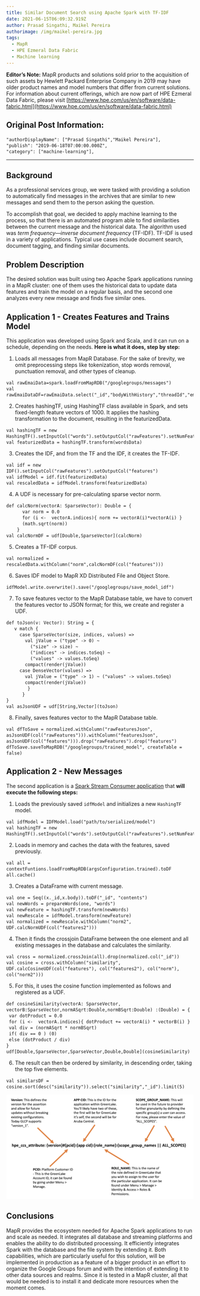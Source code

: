 ```yaml
---
title: Similar Document Search using Apache Spark with TF-IDF
date: 2021-06-15T06:09:32.919Z
author: Prasad Singathi, Maikel Pereira
authorimage: /img/maikel-pereira.jpg
tags:
  - MapR
  - HPE Ezmeral Data Fabric
  - Machine learning
---
```

**Editor’s Note:** MapR products and solutions sold prior to the acquisition of such assets by Hewlett Packard Enterprise Company in 2019 may have older product names and model numbers that differ from current solutions. For information about current offerings, which are now part of HPE Ezmeral Data Fabric, please visit [https://www.hpe.com/us/en/software/data-fabric.html](https://www.hpe.com/us/en/software/data-fabric.html)

## Original Post Information:

```
"authorDisplayName": ["Prasad Singathi","Maikel Pereira"],
"publish": "2019-06-18T07:00:00.000Z",
"category": ["machine-learning"],
```
---

## Background

As a professional services group, we were tasked with providing a solution to automatically find messages in the archives that are similar to new messages and send them to the person asking the question.

To accomplish that goal, we decided to apply machine learning to the process, so that there is an automated program able to find similarities between the current message and the historical data. The algorithm used was *term frequency&mdash;inverse document frequency* (TF-IDF). TF-IDF is used in a variety of applications. Typical use cases include document search, document tagging, and finding similar documents.  

## Problem Description

The desired solution was built using two Apache Spark applications running in a MapR cluster: one of them uses the historical data to update data features and train the model on a regular basis, and the second one analyzes every new message and finds five similar ones.

## Application 1 - Creates Features and Trains Model

This application was developed using Spark and Scala, and it can run on a schedule, depending on the needs. **Here is what it does, step by step:**

1.  Loads all messages from MapR Database. For the sake of brevity, we omit preprocessing steps like tokenization, stop words removal, punctuation removal, and other types of cleanup.
```
val rawEmaiData=spark.loadFromMapRDB("/googlegroups/messages")
val rawEmaiDataDF=rawEmaiData.select("_id","bodyWithHistory","threadId","emailDate")
```
2.  Creates hashingTF, using HashingTF class available in Spark, and sets fixed-length feature vectors of 1000. It applies the hashing transformation to the document, resulting in the featurizedData.
```
val hashingTF = new HashingTF().setInputCol("words").setOutputCol("rawFeatures").setNumFeatures(1000)
val featurizedData = hashingTF.transform(wordsData)
```
3.  Creates the IDF, and from the TF and the IDF, it creates the TF-IDF.
```
val idf = new IDF().setInputCol("rawFeatures").setOutputCol("features")
val idfModel = idf.fit(featurizedData)
val rescaledData = idfModel.transform(featurizedData)
```
4.  A UDF is necessary for pre-calculating sparse vector norm.
```
def calcNorm(vectorA: SparseVector): Double = {
      var norm = 0.0
      for (i <-  vectorA.indices){ norm += vectorA(i)*vectorA(i) }
      (math.sqrt(norm))
    }
val calcNormDF = udf[Double,SparseVector](calcNorm)
```
5.  Creates a TF-IDF corpus.
```
val normalized = rescaledData.withColumn("norm",calcNormDF(col("features")))
```
6.  Saves IDF model to MapR XD Distributed File and Object Store.
```
idfModel.write.overwrite().save("/googlegroups/save_model_idf")
```
7.  To save features vector to the MapR Database table, we have to convert the features vector to JSON format; for this, we create and register a UDF.
```
def toJson(v: Vector): String = {
   v match {
     case SparseVector(size, indices, values) =>
       val jValue = ("type" -> 0) ~
         ("size" -> size) ~
         ("indices" -> indices.toSeq) ~
         ("values" -> values.toSeq)
       compact(render(jValue))
     case DenseVector(values) =>
       val jValue = ("type" -> 1) ~ ("values" -> values.toSeq)
       compact(render(jValue))
        }
      }
}
val asJsonUDF = udf[String,Vector](toJson)
```
8.  Finally, saves features vector to the MapR Database table.
```
val dfToSave = normalized.withColumn("rawFeaturesJson", asJsonUDF(col("rawFeatures"))).withColumn("featuresJson", asJsonUDF(col("features"))).drop("rawFeatures").drop("features")
dfToSave.saveToMapRDB("/googlegroups/trained_model", createTable = false)
```

## Application 2 - New Messages

The second application is a [Spark Stream Consumer application](https://developer.hpe.com/blog/streaming-machine-learning-pipeline-for-sentiment-analysis-using-apache-/) that **will execute the following steps:**

1.  Loads the previously saved `idfModel` and initializes a new `HashingTF` model.
```
val idfModel = IDFModel.load("path/to/serialized/model")
val hashingTF = new HashingTF().setInputCol("words").setOutputCol("rawFeatures").setNumFeatures(1000)
```
2.  Loads in memory and caches the data with the features, saved previously.
```
val all = contextFuntions.loadFromMapRDB(argsConfiguration.trained).toDF
all.cache()
```
3.  Creates a DataFrame with current message.
```
val one = Seq((x._id,x.body)).toDF("_id", "contents")
val newWords = prepareWords(one, "words")
val newFeature = hashingTF.transform(newWords)
val newRescale = idfModel.transform(newFeature)
val normalized = newRescale.withColumn("norm2", UDF.calcNormUDF(col("features2")))
```
4.  Then it finds the crossjoin DataFrame between the one element and all existing messages in the database and calculates the similarity.
```
val cross = normalized.crossJoin(all).drop(normalized.col("_id"))
val cosine = cross.withColumn("similarity", UDF.calcCosineUDF(col("features"), col("features2"), col("norm"), col("norm2")))
```
5.  For this, it uses the cosine function implemented as follows and registered as a UDF.
```
def cosineSimilarity(vectorA: SparseVector, vectorB:SparseVector,normASqrt:Double,normBSqrt:Double) :(Double) = {
 var dotProduct = 0.0
 for (i <-  vectorA.indices){ dotProduct += vectorA(i) * vectorB(i) }
 val div = (normASqrt * normBSqrt)
 if( div == 0 ) (0)
 else (dotProduct / div)
}
udf[Double,SparseVector,SparseVector,Double,Double](cosineSimilarity)
```
6.  The result can then be ordered by similarity, in descending order, taking the top five elements.
```
val similarsDF = cosine.sort(desc("similarity")).select("similarity","_id").limit(5)
```

![](static/img/image2.png)

## Conclusions

MapR provides the ecosystem needed for Apache Spark applications to run and scale as needed. It integrates all database and streaming platforms and enables the ability to do distributed processing. It efficiently integrates Spark with the database and the file system by extending it. Both capabilities, which are particularly useful for this solution, will be implemented in production as a feature of a bigger product in an effort to organize the Google Groups forum and with the intention of extending it to other data sources and realms. Since it is tested in a MapR cluster, all that would be needed is to install it and dedicate more resources when the moment comes.
